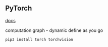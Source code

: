 PyTorch
-

[docs](https://pytorch.org/docs/stable/index.html)

computation graph - dynamic
define as you go

````sh
pip3 install torch torchvision
````
